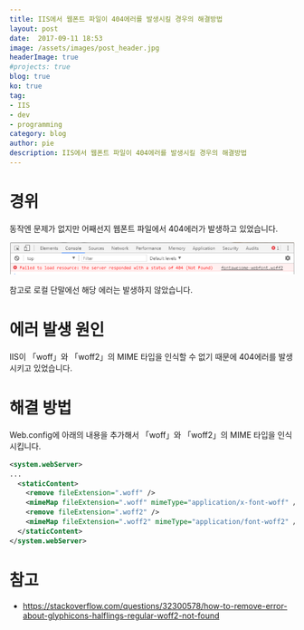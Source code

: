 ```yaml
---
title: IIS에서 웹폰트 파일이 404에러를 발생시킬 경우의 해결방법
layout: post
date:  2017-09-11 18:53
image: /assets/images/post_header.jpg
headerImage: true
#projects: true
blog: true
ko: true
tag:
- IIS
- dev
- programming
category: blog
author: pie
description: IIS에서 웹폰트 파일이 404에러를 발생시킬 경우의 해결방법
---
```

# 경위

동작엔 문제가 없지만 어째선지 웹폰트 파일에서 404에러가 발생하고 있었습니다.

![0057-1.png](/assets/images/post/0057-1.png)

참고로 로컬 단말에선 해당 에러는 발생하지 않았습니다.


# 에러 발생 원인

IIS이 「woff」와 「woff2」의 MIME 타입을 인식할 수 없기 때문에 404에러를 발생시키고 있었습니다.


# 해결 방법

Web.config에 아래의 내용을 추가해서 「woff」와 「woff2」의 MIME 타입을 인식 시킵니다.

```xml
<system.webServer>
...
  <staticContent>
    <remove fileExtension=".woff" />
    <mimeMap fileExtension=".woff" mimeType="application/x-font-woff" />
    <remove fileExtension=".woff2" />
    <mimeMap fileExtension=".woff2" mimeType="application/font-woff2" />
  </staticContent>
</system.webServer>
```

# 참고
- https://stackoverflow.com/questions/32300578/how-to-remove-error-about-glyphicons-halflings-regular-woff2-not-found
